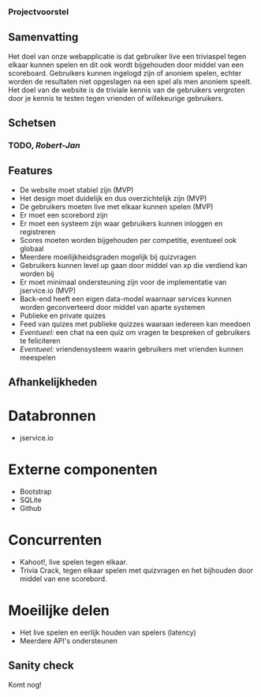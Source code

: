 ### Projectvoorstel

## Samenvatting
Het doel van onze webapplicatie is dat gebruiker live een triviaspel tegen elkaar kunnen spelen en dit ook wordt bijgehouden door middel van een scoreboard.
Gebruikers kunnen ingelogd zijn of anoniem spelen, echter worden de resultaten niet opgeslagen na een spel als men anoniem speelt.
Het doel van de website is de triviale kennis van de gebruikers vergroten door je kennis te testen tegen vrienden of willekeurige gebruikers.

## Schetsen

### TODO, *Robert-Jan*

## Features
 * De website moet stabiel zijn (MVP)
 * Het design moet duidelijk en dus overzichtelijk zijn (MVP)
 * De gebruikers moeten live met elkaar kunnen spelen (MVP)
 * Er moet een scorebord zijn
 * Er moet een systeem zijn waar gebruikers kunnen inloggen en registreren
 * Scores moeten worden bijgehouden per competitie, eventueel ook globaal
 * Meerdere moeilijkheidsgraden mogelijk bij quizvragen
 * Gebruikers kunnen level up gaan door middel van xp die verdiend kan worden bij 
 * Er moet minimaal ondersteuning zijn voor de implementatie van jservice.io (MVP)
 * Back-end heeft een eigen data-model waarnaar services kunnen worden geconverteerd door middel van aparte systemen
 * Publieke en private quizes
 * Feed van quizes met publieke quizzes waaraan iedereen kan meedoen
 * *Eventueel:* een chat na een quiz om vragen te bespreken of gebruikers te feliciteren
 * *Eventueel:* vriendensysteem waarin gebruikers met vrienden kunnen meespelen

## Afhankelijkheden
# Databronnen
 * jservice.io

# Externe componenten
 * Bootstrap
 * SQLite
 * Github

# Concurrenten
 * Kahoot!, live spelen tegen elkaar.
 * Trivia Crack, tegen elkaar spelen met quizvragen en het bijhouden door middel van ene scorebord.

# Moeilijke delen
 * Het live spelen en eerlijk houden van spelers (latency)
 * Meerdere API's ondersteunen


## Sanity check
Komt nog!
